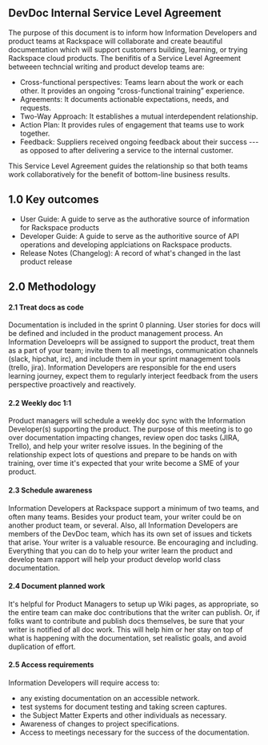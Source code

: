 ## DevDoc Internal Service Level Agreement

The purpose of this document is to inform how Information Developers and product teams at Rackspace will collaborate and create beautiful documentation which will support customers building, learning, or trying Rackspace cloud products. The benifitis of a Service Level Agreement betweeen techncial writing and product develop teams are:

* Cross-functional perspectives: Teams learn about the work or each other.  It provides an ongoing “cross-functional training” experience.
* Agreements: It documents actionable expectations, needs, and requests.
* Two-Way Approach: It establishes a mutual interdependent relationship.
* Action Plan: It provides rules of engagement that teams use to work together.
* Feedback: Suppliers received ongoing feedback about their success --- as opposed to after delivering a service to the internal customer. 

This Service Level Agreement guides the relationship so that both teams work collaboratively for the benefit of bottom-line business results.

## 1.0 Key outcomes 
* User Guide: A guide to serve as the authorative source of information for Rackspace products
* Developer Guide: A guide to serve as the authoritive source of API operations and developing applciations on Rackspace products. 
* Release Notes (Changelog): A record of what's changed in the last product release  

## 2.0 Methodology 

#### 2.1 Treat docs as code 
Documentation is included in the sprint 0 planning. User stories for docs will be defined and included in the product management process. An Information Develoeprs will be assigned to support the product, treat them as a part of your team; invite them to all meetings, communication channels (slack, hipchat, irc), and include them in your sprint management tools (trello, jira).  Information Developers are responsible for the end users learning journey, expect them to regularly interject feedback from the users perspective proactively and reactively. 

#### 2.2 Weekly doc 1:1 
Product managers will schedule a weekly doc sync with the Information Developer(s) supporting the product. The purpose of this meeting is to go over documentation impacting changes, review open doc tasks (JIRA, Trello), and help your writer resolve issues. In the begining of the relationship expect lots of questions and prepare to be hands on with training, over time it's expected that your write become a SME of your product. 

#### 2.3 Schedule awareness
Information Developers at Rackspace support a minimum of two teams, and often many teams. Besides your product team, your writer could be on another product team, or several. Also, all Information Developers are members of the DevDoc team, which has its own set of issues and tickets that arise. Your writer is a valuable resource. Be encouraging and including. Everything that you can do to help your writer learn the product and develop team rapport will help your product develop world class documentation.

#### 2.4 Document planned work
It's helpful for Product Managers to setup up Wiki pages, as appropriate, so the entire team can make doc contributions that the writer can publish. Or, if folks want to contribute and publish docs themselves, be sure that your writer is notified of all doc work. This will help him or her stay on top of what is happening with the documentation, set realistic goals, and avoid duplication of effort.

#### 2.5 Access requirements
Information Developers will require access to:
* any existing documentation on an accessible network.
* test systems for document testing and taking screen captures.
* the Subject Matter Experts and other individuals as necessary.
* Awareness of changes to project specifications.
* Access to meetings necessary for the success of the documentation.



